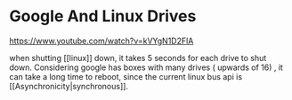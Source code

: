 # Google And Linux Drives

<https://www.youtube.com/watch?v=kVYgN1D2FlA>

when  shutting [[linux]] down, it takes 5 seconds for each drive to shut down. Considering google has boxes with many drives ( upwards of 16) , it can take a long time to reboot, since the current linux bus api is [[Asynchronicity|synchronous]].
